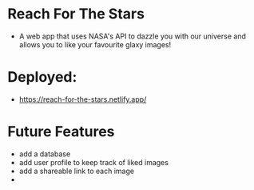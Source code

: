 # Reach For The Stars

- A web app that uses NASA's API to dazzle you with our universe and allows you to like your favourite glaxy images!

# Deployed:

- https://reach-for-the-stars.netlify.app/

# Future Features

- add a database
- add user profile to keep track of liked images
- add a shareable link to each image
-
